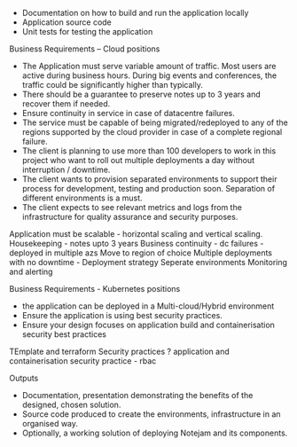 - Documentation on how to build and run the application locally 
- Application source code 
- Unit tests for testing the application

Business Requirements – Cloud positions
- The Application must serve variable amount of traffic. Most users are active during business
hours. During big events and conferences, the traffic could be significantly higher than
typically.
- There should be a guarantee to preserve notes up to 3 years and recover them if needed.
- Ensure continuity in service in case of datacentre failures.
- The service must be capable of being migrated/redeployed to any of the regions supported
by the cloud provider in case of a complete regional failure.
- The client is planning to use more than 100 developers to work in this project who want to
roll out multiple deployments a day without interruption / downtime.
- The client wants to provision separated environments to support their process for
development, testing and production soon. Separation of different environments is a must.
- The client expects to see relevant metrics and logs from the infrastructure for quality
assurance and security purposes.

Application must be scalable - horizontal scaling and vertical scaling.
Housekeeping - notes upto 3 years 
Business continuity - dc failures - deployed in multiple azs
Move to region of choice
Multiple deployments with no downtime - Deployment strategy
Seperate environments
Monitoring and alerting

Business Requirements - Kubernetes positions
- the application can be deployed in a Multi-cloud/Hybrid environment
- Ensure the application is using best security practices.
- Ensure your design focuses on application build and containerisation security best practices

TEmplate and terraform
Security practices ?
application and containerisation security practice - rbac

Outputs
- Documentation, presentation demonstrating the benefits of the designed, chosen solution.
- Source code produced to create the environments, infrastructure in an organised way.
- Optionally, a working solution of deploying Notejam and its components.



